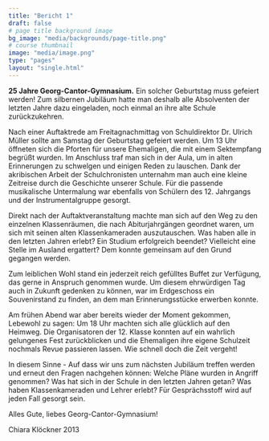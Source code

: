 ```yaml
---
title: "Bericht 1"
draft: false
# page title background image
bg_image: "media/backgrounds/page-title.png"
# course thumbnail
image: "media/image.png"
type: "pages"
layout: "single.html"
---
```


**25 Jahre Georg-Cantor-Gymnasium.** Ein solcher Geburtstag muss gefeiert werden! Zum silbernen Jubiläum hatte man deshalb alle Absolventen der letzten Jahre dazu eingeladen, noch einmal an ihre alte Schule zurückzukehren.

Nach einer Auftaktrede am Freitagnachmittag von Schuldirektor Dr. Ulrich Müller sollte am Samstag der Geburtstag gefeiert werden. Um 13 Uhr öffneten sich die Pforten für unsere Ehemaligen, die mit einem Sektempfang begrüßt wurden. Im Anschluss traf man sich in der Aula, um in alten Erinnerungen zu schwelgen und einigen Reden zu lauschen. Dank der akribischen Arbeit der Schulchronisten unternahm man auch eine kleine Zeitreise durch die Geschichte unserer Schule. Für die passende musikalische Untermalung war ebenfalls von Schülern des 12. Jahrgangs und der Instrumentalgruppe gesorgt.

Direkt nach der Auftaktveranstaltung machte man sich auf den Weg zu den einzelnen Klassenräumen, die nach Abiturjahrgängen geordnet waren, um sich mit seinen alten Klassenkameraden auszutauschen. Was haben alle in den letzten Jahren erlebt? Ein Studium erfolgreich beendet? Vielleicht eine Stelle im Ausland ergattert? Dem konnte gemeinsam auf den Grund gegangen werden.

Zum leiblichen Wohl stand ein jederzeit reich gefülltes Buffet zur Verfügung, das gerne in Anspruch genommen wurde. Um diesem ehrwürdigen Tag auch in Zukunft gedenken zu können, war im Erdgeschoss ein Souvenirstand zu finden, an dem man Erinnerungsstücke erwerben konnte.

Am frühen Abend war aber bereits wieder der Moment gekommen, Lebewohl zu sagen: Um 18 Uhr machten sich alle glücklich auf den Heimweg. Die Organisatoren der 12. Klasse konnten auf ein wahrlich gelungenes Fest zurückblicken und die Ehemaligen ihre eigene Schulzeit nochmals Revue passieren lassen. Wie schnell doch die Zeit vergeht!

In diesem Sinne - Auf dass wir uns zum nächsten Jubiläum treffen werden und erneut den Fragen nachgehen können: Welche Pläne wurden in Angriff genommen? Was hat sich in der Schule in den letzten Jahren getan? Was haben Klassenkameraden und Lehrer erlebt? Für Gesprächsstoff wird auf jeden Fall gesorgt sein.

Alles Gute, liebes Georg-Cantor-Gymnasium!

Chiara Klöckner 2013
